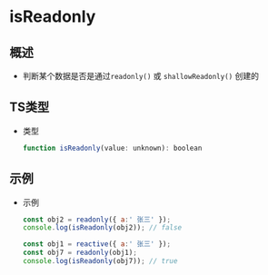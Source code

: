 # isReadonly

## 概述

+ 判断某个数据是否是通过`readonly()` 或 `shallowReadonly()` 创建的

## TS类型

+ 类型

  ```js
  function isReadonly(value: unknown): boolean
  ```

## 示例

+ 示例

  ```js
  const obj2 = readonly({ a:' 张三' });
  console.log(isReadonly(obj2)); // false

  ```

  ```js
  const obj1 = reactive({ a:' 张三' });
  const obj7 = readonly(obj1);
  console.log(isReadonly(obj7)); // true
  ```
